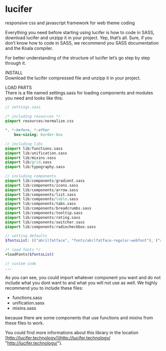 # lucifer
responsive css and javascript framework for web theme coding

Everything you need before starting using lucifer is how to code in SASS, download lucifer and unzipp it in your project. Yep, that’s all. Sure, if you don’t know how to code in SASS, we recommend you SASS documentation and the Koala compiler.

For better understanding of the structure of lucifer let’s go step by step through it.

INSTALL
<br>Download the lucifer compressed file and unzipp it in your project.

LOAD PARTS
<br>There is a file named settings.sass for loading components and modules you need and looks like this:

```sass
// settings.sass
 
/* including resources */
@import resources/normalize.css
 
*, *:before, *:after
	box-sizing: border-box
 
// including libs
@import lib/functions.sass
@import lib/unification.sass
@import lib/mixins.sass
@import lib/grid.sass
@import lib/typography.sass
 
// including components
@import lib/components/gradient.sass
@import lib/components/icons.sass
@import lib/components/arrow.sass
@import lib/components/list.sass
@import lib/components/table.sass
@import lib/components/tabs.sass
@import lib/components/breadcrumbs.sass
@import lib/components/tooltip.sass
@import lib/components/rating.sass
@import lib/components/switcher.sass
@import lib/components/radiocheckbox.sass
 
// setting defaults
$fontsList: (("abrilfatface", "fonts/abrlfatface-regular-webfont"), ("anton", "fonts/anton-webfont"))
 
/* load fonts */
+loadFonts($fontsList)
 
// custom code
...
```

As you can see, you could import whatever component you want and do not include what you dont want to and what you will not use as well. We highly recommend you to include these files:

* functions.sass
* unification.sass
* mixins.sass

because there are some components that use functions and mixins from these files to work.

You could find more informations about this library in the location [http://lucifer.technology/](http://lucifer.technology/ "http://lucifer.technology/").
